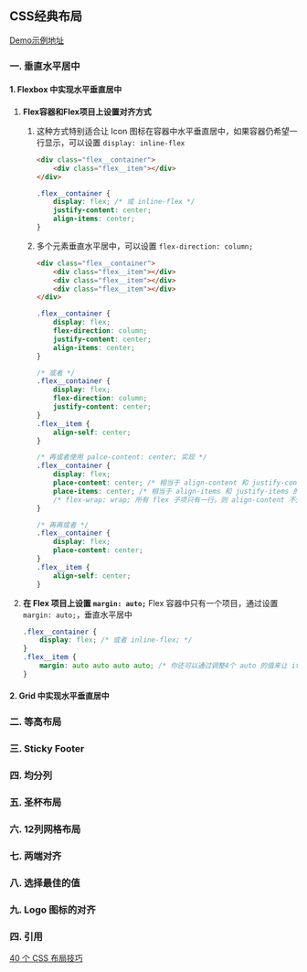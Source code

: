 ## CSS经典布局

[Demo示例地址](http://me.vanilla.ink:3002/html&css/cssayout.html)

### 一. 垂直水平居中
#### 1. Flexbox 中实现水平垂直居中
1. **Flex容器和Flex项目上设置对齐方式**
    1. 这种方式特别适合让 Icon 图标在容器中水平垂直居中，如果容器仍希望一行显示，可以设置 `display: inline-flex`
        ```html
        <div class="flex__container">
            <div class="flex__item"></div>
        </div>
        ```
        ```css
        .flex__container {
            display: flex; /* 或 inline-flex */
            justify-content: center;
            align-items: center;
        }
        ```
    2. 多个元素垂直水平居中，可以设置 `flex-direction: column;`
        ```html
        <div class="flex__container">
            <div class="flex__item"></div>
            <div class="flex__item"></div>
            <div class="flex__item"></div>
        </div>
        ```
        ```css
        .flex__container {
            display: flex;
            flex-direction: column;
            justify-content: center;
            align-items: center;
        }

        /* 或者 */
        .flex__container {
            display: flex;
            flex-direction: column;
            justify-content: center;
        }
        .flex__item {
            align-self: center;
        }

        /* 再或者使用 palce-content: center; 实现 */
        .flex__container {
            display: flex;
            place-content: center; /* 相当于 align-content 和 justify-content 的简写 */
            place-items: center; /* 相当于 align-items 和 justify-items 的简写 */
            /* flex-wrap: wrap; 所有 flex 子项只有一行，则 align-content 不生效，所以也可以换用 wrap 来居中 */
        }
        
        /* 再再或者 */
        .flex__container {
            display: flex;
            place-content: center;
        }
        .flex__item {
            align-self: center;
        }
        ```

2. **在 Flex 项目上设置 `margin: auto;`**
    Flex 容器中只有一个项目，通过设置 `margin: auto;`，垂直水平居中
    ```css
    .flex__container {
        display: flex; /* 或者 inline-flex; */
    }
    .flex__item {
        margin: auto auto auto auto; /* 你还可以通过调整4个 auto 的值来让 item 处于不同的位置 */
    }
    ```

#### 2. Grid 中实现水平垂直居中

### 二. 等高布局

### 三. Sticky Footer

### 四. 均分列

### 五. 圣杯布局

### 六. 12列网格布局

### 七. 两端对齐

### 八. 选择最佳的值

### 九. Logo 图标的对齐

### 四. 引用
[40 个 CSS 布局技巧](https://mp.weixin.qq.com/s/6jZibuthus7l5PlhAbpHEQ)